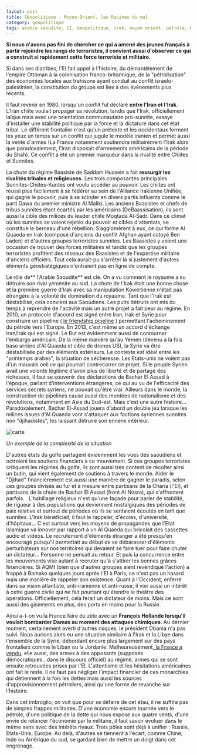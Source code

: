 ```yaml
---
layout: post
title: Géopolitique - Moyen-Orient, les Racines du mal
category: geopolitique
tags: arabie saoudite, EI, Geopolitique, irak, moyen orient, pétrole, Réflexion, syrie, usa
---
```

**Si nous n'avons pas fini de chercher ce qui a amené des jeunes français à partir rejoindre les rangs de terroristes, il convient aussi d'observer ce qui a construit si rapidement cette force terroriste et militaire.**

Si dans ses diatribes, l'EI fait appel à l'histoire, du démantèlement de l'empire Ottoman à la colonisation franco-britannique, de la "pétrolisation" des économies locales aux trahisons ayant conduit au conflit israelo-palestinien, la constitution du groupe est liée à des évènements plus récents.

Il faut revenir en 1980, lorsqu'un conflit fut déclaré **entre l'Iran et l'Irak**. L'Iran chiite voulait propager sa révolution, tandis que l'Irak, officiellement laïque mais avec une orientation communautaire pro-sunnite, essaye d'installer une stabilité politique par la force et la dictature dans cet état tribal. Le différent frontalier n'est qu'un prétexte et les occidentaux ferment les yeux un temps sur un conflit qui jugule le modèle iranien et permet aussi la vente d'armes (La France notamment soutiendra militairement l'Irak alors que paradoxalement, l'Iran disposait d'armements américains de la période du Shah). Ce conflit a été un premier marqueur dans la rivalité entre Chiites et Sunnites.

La chute du régime Baasiste de Saddam Hussein a fait **ressurgir les rivalités tribales et religieuses.** Les trois composantes principales Sunnites-Chiites-Kurdes ont voulu accéder au pouvoir. Les chiites ont réussi plus facilement à se fédérer au sein de l'Alliance Irakienne Unifiée, qui gagne le pouvoir, puis à se scinder en divers partis influents comme le parti Dawa du premier ministre Al Maliki. Les anciens Baasistes et chefs de tribus sunnites étant écartés par les américains (DeBaassisation), ils sont aussi la cible des milices du leader chiite Moqtada Al-Sadr. Dans ce climat où les sunnites se voient rejetés du pouvoir et cibles d'attentats, se constitue le berceau d'une rébellion. S’agglomèrent à eux, ce qui forme Al Quaeda en Irak (composé d'anciens du conflit Afghan ayant cotoyé Ben Laden) et d'autres groupes terroristes sunnites. Les Baasistes y voient une occasion de trouver des forces militaires et tandis que les groupes terroristes profitent des réseaux des Baasistes et de l'expertise militaire d'anciens officiers. Tout cela aurait-pu s'arrêter là si justement d'autres éléments géostratégiques n'entraient pas en ligne de compte.

Le rôle de** l'Arabie Saoudite** est clé. On a vu comment le royaume a su détruire son rival yéménite au sud. La chute de l'Irak était une bonne chose et la première guerre d'Irak avec sa manipulation Koweitienne n'était pas étrangère à la volonté de domination du royaume. Tant que l'Irak est déstabilisé, cela convient aux Saoudiens. Les puits détruits ont mis du temps à reprendre de l'activité mais un autre projet a fait peur au régime. En 2010, un protocole d'accord est signé entre Iran, Irak et Syrie pour construire un pipeline ( [le friendship pipeline](https://en.wikipedia.org/wiki/Iran-Iraq-Syria_pipeline) ) permettant l'acheminement du pétrole vers l'Europe. En 2013, c'est même un accord d'échange Iran/Irak qui est signé. Le But est évidemment aussi de contourner l'embargo américain. De la même manière qu'au Yemen (devenu à la fois base arrière d'Al Quaeda et cible de drones US), la Syrie va être déstabilisée par des éléments extérieurs. Le contexte est idéal entre les "printemps arabes", la situation de sécheresse. Les Etats-unis ne voient pas d'un mauvais oeil ce qui pourrait contrecarrer ce projet. Si le peuple Syrien avait une volonté légitime d'avoir plus de liberté et de partage des richesses, il faut se souvenir des déclarations de Bachar El Assad à l'époque, parlant d'interventions étrangères, ce qui au vu de l'efficacité des services secrets syriens, ne pouvait qu'être vrai. Ailleurs dans le monde, la construction de pipelines cause aussi des montées de nationalisme et des révolutions, notamment en Asie du Sud-est. Mais c'est une autre histoire... Paradoxalement, Bachar El-Assad jouera d'abord un double jeu lorsque les milices issues d'Al Quaeda vont s'attaquer aux factions syriennes sunnites non "djihadistes", les laissant détruire son ennemi intérieur.

![carte](http://i.huffpost.com/gen/2146690/thumbs/o-SYRIA-MAP-570.jpg)

*Un exemple de la complexité de la situation*

D'autres états du golfe partagent évidemment les vues des saoudiens et octroient les soutiens financiers à ce mouvement. Si ces groupes terroristes critiquent les régimes du golfe, ils sont aussi très content de récolter ainsi un butin, qui vient également de soutiens à travers le monde. Aider le "Djihad" financièrement est aussi une manière de gagner le paradis, selon ces groupes divisés au fur et à mesure entre partisans de la Charia (l'EI), et partisans de la chute de Bachar El Assad (front Al Nosra), qui s'affrontent parfois.   L'habillage religieux n'est qu'une façade pour parler de stabilité, de rigueur à des populations qui deviennent nostalgiques des périodes de paix relative et surtout de périodes où ils se sentaient écoutés en tant que sunnites. L'Irak bénéficiait, il faut le rappeler, d'écoles, d'université, d’hôpitaux... C'est surtout vers les moyens de propagandes que l'Etat Islamique va innover par rapport à un Al Quaeda qui bricolait des cassettes audio et vidéos. Le recrutement d'éléments étranger a été presqu'en encouragé puisqu'il permettait au début de se débarasser d'éléments perturbateurs sur nos territoires qui devaient se faire tuer pour faire chuter un dictateur... Personne ne pensait au retour. Et puis la concurrence entre les mouvements vise autant à recruter qu'à s'attirer les bonnes grâces financières. Si AQMI (bien que d'autres groupes aient revendiqué l'action) a frappé à Bamako quelques jours après l'EI à Paris, ce n'est pas un hasard mais une manière de rappeler son existence. Quant à l'Occident, enferré dans sa vision atlantiste, anti-iranienne et anti-russe, il voir aussi un intérêt à cette guerre civile qui ne fait pourtant qu'étendre le théâtre des opérations. Officiellement, cela ferait un dictateur de moins. Mais ce sont aussi des gisements en plus, des ports en moins pour la Russie.

Ainsi a-t-on vu la France faire du zèle avec un **François Hollande lorsqu'il voulait bombarder Damas au moment des attaques chimiques**. Au dernier moment, certainement averti d'autres risques, le président Obama n'a pas suivi. Nous aurions alors eu une situation similaire à l'Irak et la Libye dans l'ensemble de la Syrie, débordant encore plus largement sur des pays frontaliers comme le Liban ou la Jordanie. Malheureusement,<a href="http://www.lemonde.fr/politique/article/2014/08/20/la-france-a-bien-livre-des-armes-aux-rebelles-en-syrie_4473715_823448.html"> la France a vendu</a>, elle aussi, des armes à des opposants (supposés démocratiques...dans le discours officiel) au régime, armes qui se sont ensuite retrouvées prises par l'EI. L'attentisme et les hésitations américaines ont fait le reste. Il ne faut pas négliger l'impact financier de ces monarchies qui détiennent à la fois les dettes mais aussi les sources d'approvisionnement pétroliers, ainsi qu'une forme de revanche sur l'histoire.

Dans cet imbroglio, on voit que pour se défaire de cet étau, il ne suffira pas de simples frappes militaires. D'une économie encore tournée vers le pétrole, d'une politique de la dette qui nous expose aux quatre vents, d'une envie de relancer l'économie par le militaire, il faut savoir évoluer dans le même sens avec des intérêts rivaux. Trois pôles sont déjà à unifier : Russie, Etats-Unis, Europe. Au delà, d'autres se tiennent à l'écart, comme Chine, Inde ou Amérique du sud, se gardant bien de mettre un doigt dans cet engrenage.
